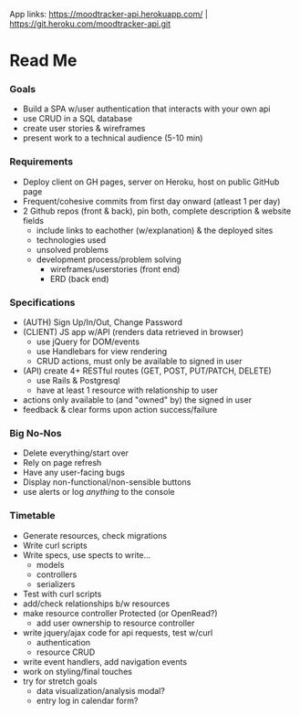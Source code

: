App links: https://moodtracker-api.herokuapp.com/ | https://git.heroku.com/moodtracker-api.git

# Read Me

### Goals
- Build a SPA w/user authentication that interacts with your own api
- use CRUD in a SQL database
- create user stories & wireframes
- present work to a technical audience (5-10 min)

### Requirements

- Deploy client on GH pages, server on Heroku, host on public GitHub page
- Frequent/cohesive commits from first day onward (atleast 1 per day)
- 2 Github repos (front & back), pin both, complete description & website fields
  - include links to eachother (w/explanation) & the deployed sites
  - technologies used
  - unsolved problems
  - development process/problem solving
    - wireframes/userstories (front end)
    - ERD (back end)

### Specifications

- (AUTH) Sign Up/In/Out, Change Password
- (CLIENT) JS app w/API (renders data retrieved in browser)
  - use jQuery for DOM/events
  - use Handlebars for view rendering
  - CRUD actions, must only be available to signed in user
- (API) create 4+ RESTful routes (GET, POST, PUT/PATCH, DELETE)
  - use Rails & Postgresql
  - have at least 1 resource with relationship to user
- actions only available to (and "owned" by) the signed in user
- feedback & clear forms upon action success/failure

### Big No-Nos

- Delete everything/start over
- Rely on page refresh
- Have any user-facing bugs
- Display non-functional/non-sensible buttons
- use alerts or log *anything* to the console

### Timetable

* Generate resources, check migrations
* Write curl scripts
* Write specs, use spects to write...
  - models
  - controllers
  - serializers
* Test with curl scripts
* add/check relationships b/w resources
* make resource controller Protected (or OpenRead?)
  - add user ownership to resource controller
* write jquery/ajax code for api requests, test w/curl
  - authentication
  - resource CRUD
* write event handlers, add navigation events
* work on styling/final touches
* try for stretch goals
  - data visualization/analysis modal?
  - entry log in calendar form?
